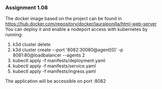 ### Assignment 1.08

The docker image based on the project can be found in https://hub.docker.com/repository/docker/lauraleonilla/html-web-server
You can deploy it and enable a nodeport access with kubernetes by running:

1. k3d cluster delete
2. k3d cluster create --port '8082:30080@agent[0]' -p 8081:80@loadbalancer --agents 2
3. kubectl apply -f manifests/deployment.yaml
4. kubectl apply -f manifests/service.yaml
5. kubectl apply -f manifests/ingress.yaml

The application will be accessible on port :8082